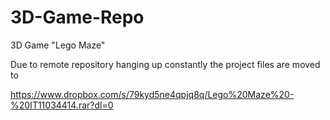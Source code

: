 3D-Game-Repo
============

3D Game "Lego Maze"

Due to remote repository hanging up constantly the project files are moved to 

https://www.dropbox.com/s/79kyd5ne4qpjq8q/Lego%20Maze%20-%20IT11034414.rar?dl=0

